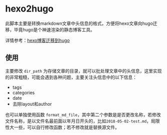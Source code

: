 # hexo2hugo

此脚本主要是转换markdown文章中头信息的格式，方便将hexo文章向hugo迁移，毕竟hugo是个神速渲染的静态博客工具。

详情参考：[hexo博客迁移到hugo](https://www.smslit.top/2018/07/07/hexo2hugo/)

## 使用

主要修改 `dir_path` 为存储文章的目录，就可以批处理文章中的头信息，这里实现的非常粗糙，可能会遇到各种问题，主要关注头信息中的以下信息：

- tags
- categories
- date
- 去除layout和author

也可以单独使用函数 `format_md_file`，其中第二个参数是是否更改名称，若修改文件名称，是以文件名最前面以年月日开头的，比如`2018-05-02-test.md`，局限性大一些，可以自行修改函数；若不修改就是替换源文件。


